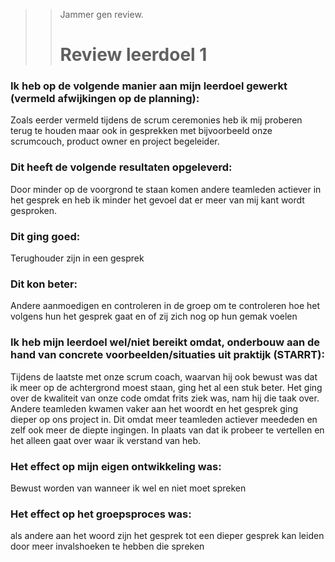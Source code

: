 >> Jammer gen review.
>>
>> # Review leerdoel 1

### Ik heb op de volgende manier aan mijn leerdoel gewerkt (vermeld afwijkingen op de planning):
Zoals eerder vermeld tijdens de scrum ceremonies heb ik mij proberen terug te houden maar ook in gesprekken met bijvoorbeeld onze scrumcouch, product owner en project begeleider.  


### Dit heeft de volgende resultaten opgeleverd:
Door minder op de voorgrond te staan komen andere teamleden actiever in het gesprek en heb ik minder het gevoel dat er meer van mij kant wordt gesproken. 


### Dit ging goed:
Terughouder zijn in een gesprek


### Dit kon beter:
Andere aanmoedigen en controleren in de groep om te controleren hoe het volgens hun het gesprek gaat en of zij zich nog op hun gemak voelen


### Ik heb mijn leerdoel wel/niet bereikt omdat, onderbouw aan de hand van concrete voorbeelden/situaties uit praktijk (STARRT):
Tijdens de laatste met onze scrum coach, waarvan hij ook bewust was dat ik meer op de achtergrond moest staan, ging het al een stuk beter. Het ging over de kwaliteit van onze code omdat frits ziek was, nam hij die taak over. Andere teamleden kwamen vaker aan het woordt en het gesprek ging dieper op ons project in. Dit omdat meer teamleden actiever meededen en zelf ook meer de diepte ingingen. In plaats van dat ik probeer te vertellen en het alleen gaat over waar ik verstand van heb.


### Het effect op mijn eigen ontwikkeling was:
Bewust worden van wanneer ik wel en niet moet spreken


### Het effect op het groepsproces was:
als andere aan het woord zijn het gesprek tot een dieper gesprek kan leiden door meer invalshoeken te hebben die spreken
